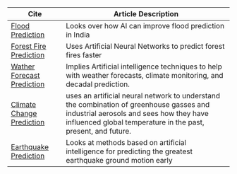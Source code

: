 | Cite | Article Description |
| ---- | ------------------- |
|[Flood Prediction](https://dl-acm-org.msutexas.idm.oclc.org/doi/pdf/10.1145/3516529.3516530)| Looks over how AI can improve flood prediction in India |
|[Forest Fire Prediction](https://www.mdpi.com/2072-4292/13/9/1813) | Uses Artificial Neural Networks to predict forest fires faster |
|[Wather Forecast Prediction](https://www.mdpi.com/2072-4292/13/16/3209) | Implies Artificial intelligence techniques to help with weather forecasts, climate monitoring, and decadal prediction. |
|[Climate Change Prediction](https://web-s-ebscohost-com.msutexas.idm.oclc.org/ehost/pdfviewer/pdfviewer?vid=6&sid=5464f1ab-fb96-412e-a08d-cdcec6e2f14e%40redis) |  uses an artificial neural network to understand the combination of greenhouse gasses and industrial aerosols and sees how they have influenced global temperature in the past, present, and future. |
|[Earthquake Prediction](https://web-s-ebscohost-com.msutexas.idm.oclc.org/ehost/pdfviewer/pdfviewer?vid=8&sid=65660a94-493b-42e2-a38f-ca3e4812bf43%40redis) | Looks at methods based on artificial intelligence for predicting the greatest earthquake ground motion early |
